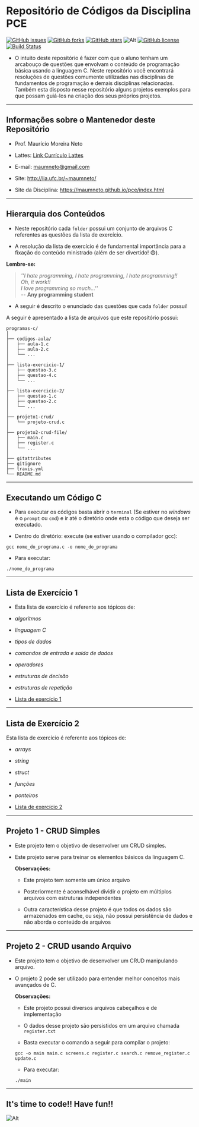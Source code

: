 # **Repositório de Códigos da Disciplina PCE**

[![GitHub issues](https://img.shields.io/github/issues/maumneto/programas-c)](https://github.com/maumneto/programas-c/issues)
[![GitHub forks](https://img.shields.io/github/forks/maumneto/programas-c)](https://github.com/maumneto/programas-c/network)
[![GitHub stars](https://img.shields.io/github/stars/maumneto/programas-c)](https://github.com/maumneto/programas-c/stargazers)
![Alt](https://img.shields.io/badge/version-v1.0.3-orange)
[![GitHub license](https://img.shields.io/github/license/maumneto/programas-c)](https://github.com/maumneto/programas-c/blob/master/LICENSE)
[![Build Status](https://travis-ci.com/maumneto/programas-c.svg?branch=master)](https://travis-ci.com/maumneto/programas-c)

- O intuito deste repositório é fazer com que o aluno tenham um arcabouço de questões que envolvam o conteúdo de programação básica usando a linguagem C. Neste repositório você encontrará resoluções de questões comumente utilizadas nas disciplinas de fundamentos de programação e demais disciplinas relacionadas. Também esta disposto nesse repositório alguns projetos exemplos para que possam guiá-los na criação dos seus próprios projetos.  

----

## **Informações sobre o Mantenedor deste Repositório**

- Prof. Maurício Moreira Neto

- Lattes: [Link Currículo Lattes](http://lattes.cnpq.br/7534400645876830)

- E-mail: <maumneto@gmail.com>

- Site: <http://lia.ufc.br/~maumneto/>

- Site da Disciplina: <https://maumneto.github.io/pce/index.html>

----

## **Hierarquia dos Conteúdos**

- Neste repositório cada `folder` possui um conjunto de arquivos C referentes as questões da lista de exercício.

- A resolução da lista de exercício é de fundamental importância para a fixação do conteúdo ministrado (além de ser divertido! :smile:).

**Lembre-se:**

>_''I hate programming, I hate programming, I hate programming!!_\
>_Oh, it work!!_\
>_I love programming so much...''_\
> -- **Any programming student**

- A seguir é descrito o enunciado das questões que cada `folder` possui!

 A seguir é apresentado a lista de arquivos que este repositório possui:

```command
programas-c/
│
├── codigos-aula/
│   ├── aula-1.c
│   ├── aula-2.c
│   └── ...
│
├── lista-exercicio-1/
│   ├── questao-3.c
│   ├── questao-4.c
│   └── ...
│
├── lista-exercicio-2/
│   ├── questao-1.c
│   ├── questao-2.c
│   └── ...
│
├── projeto1-crud/
│   └── projeto-crud.c
│
├── projeto2-crud-file/
│   ├── main.c
│   ├── register.c
│   └── ...
│
├── gitattributes
├── gitignore
├── travis.yml
└── README.md
```

----

## **Executando um Código C**

- Para executar os códigos basta abrir o `terminal` (Se estiver no *windows* é o `prompt` ou `cmd`) e ir até o diretório onde esta o código que deseja ser executado.

- Dentro do diretório: execute (se estiver usando o compilador gcc):
  
```console
gcc nome_do_programa.c -o nome_do_programa
```

- Para executar:
  
```console
./nome_do_programa
```

----

## **Lista de Exercício 1**

- Esta lista de exercício é referente aos tópicos de:

- _algoritmos_
- _linguagem C_
- _tipos de dados_
- _comandos de entrada e saída de dados_
- _operadores_
- _estruturas de decisão_
- _estruturas de repetição_

- [Lista de exercício 1](markdown/lista-exercicio-1.md)

----

## **Lista de Exercício 2**

Esta lista de exercício é referente aos tópicos de:

- _arrays_
- _string_
- _struct_
- _funções_
- _ponteiros_
  
- [Lista de exercício 2](markdown/lista-exercicio-2.md)

----

## **Projeto 1 - CRUD Simples**
  
- Este projeto tem o objetivo de desenvolver um CRUD simples.

- Este projeto serve para treinar os elementos básicos da linguagem C.
  
  **Observações:**
  - Este projeto tem somente um único arquivo
  
  - Posteriormente é aconselhável dividir o projeto em múltiplos arquivos com estruturas independentes
  
  - Outra característica desse projeto é que todos os dados são armazenados em cache, ou seja, não possui persistência de dados e não aborda o conteúdo de arquivos

----

## **Projeto 2 - CRUD usando Arquivo**

- Este projeto tem o objetivo de desenvolver um CRUD manipulando arquivo.

- O projeto 2 pode ser utilizado para entender melhor conceitos mais avançados de C.

  **Observações:**
  - Este projeto possui diversos arquivos cabeçalhos e de implementação

  - O dados desse projeto são persistidos em um arquivo chamada `register.txt`

  - Basta executar o comando a seguir para compilar o projeto:

  ```console
  gcc -o main main.c screens.c register.c search.c remove_register.c update.c
  ```

  - Para executar:
  
  ```console
  ./main
  ```
  
----

## **It's time to code!! Have fun!!**

![Alt](https://media.giphy.com/media/ZVik7pBtu9dNS/giphy.gif)

